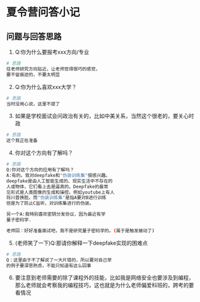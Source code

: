 # 夏令营问答小记

## 问题与回答思路

1. Q:你为什么要报考xxx方向/专业

```bash
# 思路
往老师研究方向贴近，让老师觉得很巧的感觉，
要不留痕迹的，不要太明显
```

2. Q:你为什么喜欢xxx大学？

```bash
# 思路
当时没用心说，这里不提了
```

3. 如果是学校面试会问政治有关的，比如中美关系，当然这个很老的，要关心时政

```bash
# 思路
这个我正在准备
```

4. 你对这个方向有了解吗？

```bash
# 思路
Q:你对这个方向的应用有了解吗？
A:有的。我对deepfake和"伪装训练集"很感兴趣。
deepfake是由人工智能生成的、现实生活中不存在的
人或物体，它们看上去是逼真的。Deepfake的最常
见形式是人类图像的生成和操控。例如youtube上有人
将川普换脸。而"伪装训练集"是指A要对B进行训练
但是为了防止C监听，对训练集进行的伪装。

另一个A:我特别喜欢密钥分发协议，因为最近有学
量子密码学.

老师回：好好准备面试吧，我不是研究量子密码学的。(属于是触发被动了)
```

5. (老师笑了一下)Q:那请你解释一下deepfake实现的困难点

```bash
# 思路
Q：这里由于不了解说了一大片错的，所以要对自己举
的例子要深思熟虑，不能只知道有这么回事
```

6. 要注意到老师需要的除了课程外的技能，比如我是网络安全也要涉及到编程，那么老师就会考察我的编程技巧，这也就是为什么老师偏爱科班的，跨考的要看情况


